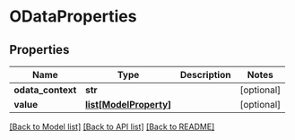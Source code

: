 # ODataProperties

## Properties
Name | Type | Description | Notes
------------ | ------------- | ------------- | -------------
**odata_context** | **str** |  | [optional] 
**value** | [**list[ModelProperty]**](ModelProperty.md) |  | [optional] 

[[Back to Model list]](../README.md#documentation-for-models) [[Back to API list]](../README.md#documentation-for-api-endpoints) [[Back to README]](../README.md)


